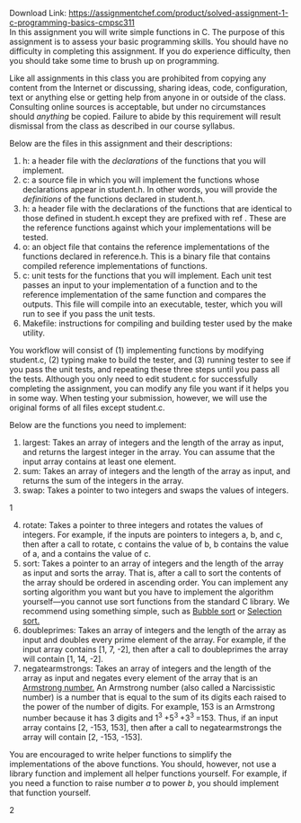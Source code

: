 Download Link: https://assignmentchef.com/product/solved-assignment-1-c-programming-basics-cmpsc311
<br>
In this assignment you will write simple functions in C. The purpose of this assignment is to assess your basic programming skills. You should have no difficulty in completing this assignment. If you do experience difficulty, then you should take some time to brush up on programming.

Like all assignments in this class you are prohibited from copying any content from the Internet or discussing, sharing ideas, code, configuration, text or anything else or getting help from anyone in or outside of the class. Consulting online sources is acceptable, but under no circumstances should <em>anything </em>be copied. Failure to abide by this requirement will result dismissal from the class as described in our course syllabus.

Below are the files in this assignment and their descriptions:

<ol>

 <li>h: a header file with the <em>declarations </em>of the functions that you will implement.</li>

 <li>c: a source file in which you will implement the functions whose declarations appear in student.h. In other words, you will provide the <em>definitions </em>of the functions declared in student.h.</li>

 <li>h: a header file with the declarations of the functions that are identical to those defined in student.h except they are prefixed with ref . These are the reference functions against which your implementations will be tested.</li>

 <li>o: an object file that contains the reference implementations of the functions declared in reference.h. This is a binary file that contains compiled reference implementations of functions.</li>

 <li>c: unit tests for the functions that you will implement. Each unit test passes an input to your implementation of a function and to the reference implementation of the same function and compares the outputs. This file will compile into an executable, tester, which you will run to see if you pass the unit tests.</li>

 <li>Makefile: instructions for compiling and building tester used by the make utility.</li>

</ol>

You workflow will consist of (1) implementing functions by modifying student.c, (2) typing make to build the tester, and (3) running tester to see if you pass the unit tests, and repeating these three steps until you pass all the tests. Although you only need to edit student.c for successfully completing the assignment, you can modify any file you want if it helps you in some way. When testing your submission, however, we will use the original forms of all files except student.c.

Below are the functions you need to implement:

<ol>

 <li>largest: Takes an array of integers and the length of the array as input, and returns the largest integer in the array. You can assume that the input array contains at least one element.</li>

 <li>sum: Takes an array of integers and the length of the array as input, and returns the sum of the integers in the array.</li>

 <li>swap: Takes a pointer to two integers and swaps the values of integers.</li>

</ol>

1

<ol start="4">

 <li>rotate: Takes a pointer to three integers and rotates the values of integers. For example, if the inputs are pointers to integers a, b, and c, then after a call to rotate, c contains the value of b, b contains the value of a, and a contains the value of c.</li>

 <li>sort: Takes a pointer to an array of integers and the length of the array as input and sorts the array. That is, after a call to sort the contents of the array should be ordered in ascending order. You can implement any sorting algorithm you want but you have to implement the algorithm yourself—you cannot use sort functions from the standard C library. We recommend using something simple, such as <a href="https://en.wikipedia.org/wiki/Bubble_sort">Bubble sort</a> or <a href="https://en.wikipedia.org/wiki/Selection_sort">Selection sort.</a></li>

 <li>doubleprimes: Takes an array of integers and the length of the array as input and doubles every prime element of the array. For example, if the input array contains [1, 7, -2], then after a call to doubleprimes the array will contain [1, 14, -2].</li>

 <li>negatearmstrongs: Takes an array of integers and the length of the array as input and negates every element of the array that is an <a href="https://en.wikipedia.org/wiki/Narcissistic_number">Armstrong number.</a> An Armstrong number (also called a Narcissistic number) is a number that is equal to the sum of its digits each raised to the power of the number of digits. For example, 153 is an Armstrong number because it has 3 digits and 1<sup>3 </sup>+5<sup>3 </sup>+3<sup>3 </sup>=153. Thus, if an input array contains [2, -153, 153], then after a call to negatearmstrongs the array will contain [2, -153, -153].</li>

</ol>

You are encouraged to write helper functions to simplify the implementations of the above functions. You should, however, not use a library function and implement all helper functions yourself. For example, if you need a function to raise number <em>a </em>to power <em>b</em>, you should implement that function yourself.

2